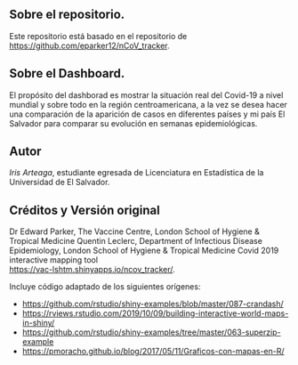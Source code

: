## Sobre el repositorio.

Este repositorio está basado en el repositorio de https://github.com/eparker12/nCoV_tracker.

## Sobre el Dashboard.
El propósito del dashborad es mostrar la situación real del Covid-19 a nivel mundial y sobre todo en la región centroamericana, a la vez se desea hacer una comparación de la aparición de casos en diferentes países y mi país El Salvador para comparar su evolución en semanas epidemiológicas. 


## Autor

*Iris Arteaga*, estudiante egresada de Licenciatura en Estadística de la Universidad de El Salvador. 


## Créditos y Versión original

Dr Edward Parker, The Vaccine Centre, London School of Hygiene & Tropical Medicine Quentin Leclerc, Department of Infectious Disease Epidemiology, London School of Hygiene & Tropical Medicine Covid 2019 interactive mapping tool         
https://vac-lshtm.shinyapps.io/ncov_tracker/.

Incluye código adaptado de los siguientes orígenes:

- https://github.com/rstudio/shiny-examples/blob/master/087-crandash/
- https://rviews.rstudio.com/2019/10/09/building-interactive-world-maps-in-shiny/
- https://github.com/rstudio/shiny-examples/tree/master/063-superzip-example
- https://pmoracho.github.io/blog/2017/05/11/Graficos-con-mapas-en-R/
